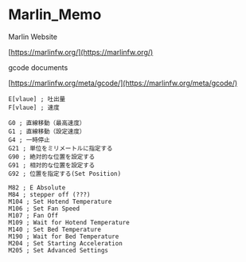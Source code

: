 # Marlin_Memo  


Marlin Website  

[https://marlinfw.org/](https://marlinfw.org/)  

gcode documents  

[https://marlinfw.org/meta/gcode/](https://marlinfw.org/meta/gcode/)  


```gcode
E[vlaue] ; 吐出量
F[vlaue] ; 速度

G0 ; 直線移動（最高速度）
G1 ; 直線移動（設定速度）
G4 ; 一時停止
G21 ; 単位をミリメートルに指定する
G90 ; 絶対的な位置を設定する
G91 ; 相対的な位置を設定する
G92 ; 位置を指定する(Set Position)

M82 ; E Absolute
M84 ; stepper off (???)
M104 ; Set Hotend Temperature
M106 ; Set Fan Speed
M107 ; Fan Off
M109 ; Wait for Hotend Temperature
M140 ; Set Bed Temperature
M190 ; Wait for Bed Temperature
M204 ; Set Starting Acceleration
M205 ; Set Advanced Settings
```


